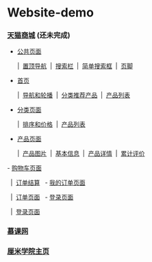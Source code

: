 # Website-demo

### [天猫商城]() (还未完成)

- [公共页面](https://wenhuiyang-luck.github.io/Website-demo/天猫/1-公共页面/1-公共页面.html)

   |	&nbsp;[置顶导航](https://wenhuiyang-luck.github.io/Website-demo/天猫/1-公共页面/1-公共页面_置顶导航.html)	&nbsp;|	&nbsp;[搜索栏](https://wenhuiyang-luck.github.io/Website-demo/天猫/1-公共页面/1-公共页面_搜索框.html)    &nbsp;|	&nbsp;[简单搜索框](https://wenhuiyang-luck.github.io/Website-demo/天猫/1-公共页面/1-公共页面_简单搜索栏.html)    &nbsp;|    &nbsp;[页脚](https://wenhuiyang-luck.github.io/Website-demo/天猫/1-公共页面/1-公共页面_页脚.html)

- [首页](https://wenhuiyang-luck.github.io/Website-demo/天猫/2-首页/2-首页.html)

   |	&nbsp;[导航和轮播](https://wenhuiyang-luck.github.io/Website-demo/天猫/2-首页/2-首页_导航和轮播.html)    &nbsp;|	&nbsp;[分类推荐产品](https://wenhuiyang-luck.github.io/Website-demo/天猫/2-首页/2-首页_分类和推荐产品.html)    &nbsp;|	&nbsp;[产品列表](https://wenhuiyang-luck.github.io/Website-demo/天猫/2-首页/2-首页_产品列表.html)
   
- [分类页面](https://wenhuiyang-luck.github.io/Website-demo/天猫/3-分类页面/3-分类页面.html)
   
   |	&nbsp;[排序和价格](https://wenhuiyang-luck.github.io/Website-demo/天猫/3-分类页面/3-分类页面_排序和价格.html) 	&nbsp;|	&nbsp;[产品列表](https://wenhuiyang-luck.github.io/Website-demo/天猫/3-分类页面/3-分类页面_产品列表.html) 
   
- [产品页面](https://wenhuiyang-luck.github.io/Website-demo/天猫/4-产品页面/4-产品页面.html)

   |	&nbsp;[产品图片](https://wenhuiyang-luck.github.io/Website-demo/天猫/4-产品页面/4-产品页面_产品图片.html)	 &nbsp;|	&nbsp;[基本信息](https://wenhuiyang-luck.github.io/Website-demo/天猫/4-产品页面/4-产品页面_基本信息.html)   &nbsp;|	&nbsp;[产品详情](https://wenhuiyang-luck.github.io/Website-demo/天猫/4-产品页面/4-产品页面_产品详情.html)   &nbsp;|	&nbsp;[累计评价](https://wenhuiyang-luck.github.io/Website-demo/天猫/4-产品页面/4-产品页面_累计评价.html)
   
- [购物车页面]()

   |	&nbsp;[订单结算](https://wenhuiyang-luck.github.io/Website-demo/天猫/5-购物车页面/5-购物车页面_订单结算.html)
   
- [我的订单页面]()

   |	&nbsp;[订单页面](https://wenhuiyang-luck.github.io/Website-demo/天猫/我的订单页面/订单页面.html)
   
- [登录页面]()

   |	&nbsp;[登录页面](https://wenhuiyang-luck.github.io/Website-demo/天猫/注册登录页面/login.html)
   

### [慕课网](https://wenhuiyang-luck.github.io/Website-demo/慕课网/index.html)

### [厘米学院主页](https://wenhuiyang-luck.github.io/Website-demo/厘米学院/index.html)
